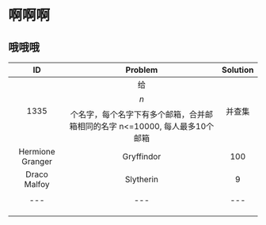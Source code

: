 # 啊啊啊
## 哦哦哦

ID | Problem | Solution 
:---:|:---:|:---:
1335 | 给$$n$$个名字，每个名字下有多个邮箱，合并邮箱相同的名字 n<=10000, 每人最多10个邮箱| 并查集
Hermione Granger | Gryffindor | 100 
Draco Malfoy | Slytherin | 9
|   |   |   |   |   |
|---|---|---|---|---|
|   |   |   |   |   |
|   |   |   |   |   |
|   |   |   |   |   |